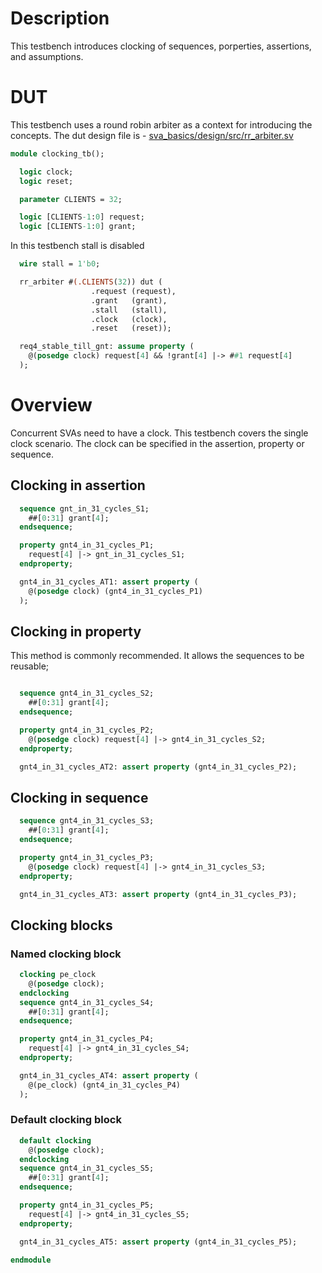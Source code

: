 # Description
This testbench introduces clocking of sequences, porperties, assertions,
and assumptions.

# DUT
This testbench uses a round robin arbiter as a context for introducing the
concepts. The dut design file is -
[sva_basics/design/src/rr_arbiter.sv](https://github.com/openformal/sva_basics/blob/master/design/docs/rr_arbiter.md)

```sv
module clocking_tb();

  logic clock;
  logic reset;

  parameter CLIENTS = 32;

  logic [CLIENTS-1:0] request;
  logic [CLIENTS-1:0] grant;

```
In this testbench stall is disabled
```sv
  wire stall = 1'b0;

  rr_arbiter #(.CLIENTS(32)) dut (
                  .request (request),
                  .grant   (grant),
                  .stall   (stall),
                  .clock   (clock),
                  .reset   (reset));

  req4_stable_till_gnt: assume property (
    @(posedge clock) request[4] && !grant[4] |-> ##1 request[4]
  );

```
# Overview
Concurrent SVAs need to have a clock. This testbench covers the single clock
scenario. The clock can be specified in the assertion, property or sequence.

## Clocking in assertion
```sv
  sequence gnt_in_31_cycles_S1;
    ##[0:31] grant[4];
  endsequence;

  property gnt4_in_31_cycles_P1;
    request[4] |-> gnt_in_31_cycles_S1;
  endproperty;

  gnt4_in_31_cycles_AT1: assert property (
    @(posedge clock) (gnt4_in_31_cycles_P1)
  );

```
## Clocking in property
This method is commonly recommended. It allows the sequences
to be reusable;
```sv

  sequence gnt4_in_31_cycles_S2;
    ##[0:31] grant[4];
  endsequence;

  property gnt4_in_31_cycles_P2;
    @(posedge clock) request[4] |-> gnt4_in_31_cycles_S2;
  endproperty;

  gnt4_in_31_cycles_AT2: assert property (gnt4_in_31_cycles_P2);

```
## Clocking in sequence
```sv
  sequence gnt4_in_31_cycles_S3;
    ##[0:31] grant[4];
  endsequence;

  property gnt4_in_31_cycles_P3;
    @(posedge clock) request[4] |-> gnt4_in_31_cycles_S3;
  endproperty;

  gnt4_in_31_cycles_AT3: assert property (gnt4_in_31_cycles_P3);


```
## Clocking blocks
### Named clocking block
```sv
  clocking pe_clock
    @(posedge clock);
  endclocking
  sequence gnt4_in_31_cycles_S4;
    ##[0:31] grant[4];
  endsequence;

  property gnt4_in_31_cycles_P4;
    request[4] |-> gnt4_in_31_cycles_S4;
  endproperty;

  gnt4_in_31_cycles_AT4: assert property (
    @(pe_clock) (gnt4_in_31_cycles_P4)
  );
```
### Default clocking block
```sv
  default clocking
    @(posedge clock);
  endclocking
  sequence gnt4_in_31_cycles_S5;
    ##[0:31] grant[4];
  endsequence;

  property gnt4_in_31_cycles_P5;
    request[4] |-> gnt4_in_31_cycles_S5;
  endproperty;

  gnt4_in_31_cycles_AT5: assert property (gnt4_in_31_cycles_P5);

endmodule
```
